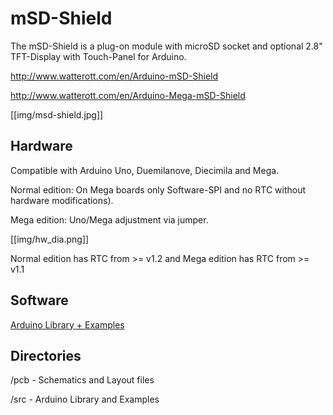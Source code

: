 # mSD-Shield
The mSD-Shield is a plug-on module with microSD socket and optional 2.8" TFT-Display with Touch-Panel for Arduino.

http://www.watterott.com/en/Arduino-mSD-Shield

http://www.watterott.com/en/Arduino-Mega-mSD-Shield

[[img/msd-shield.jpg]]


## Hardware
Compatible with Arduino Uno, Duemilanove, Diecimila and Mega.

Normal edition: On Mega boards only Software-SPI and no RTC without hardware modifications).

Mega edition: Uno/Mega adjustment via jumper.

[[img/hw_dia.png]]

Normal edition has RTC from >= v1.2 and Mega edition has RTC from >= v1.1


## Software
[Arduino Library + Examples](https://github.com/watterott/mSD-Shield/downloads)


## Directories
 /pcb - Schematics and Layout files
 
 /src - Arduino Library and Examples
